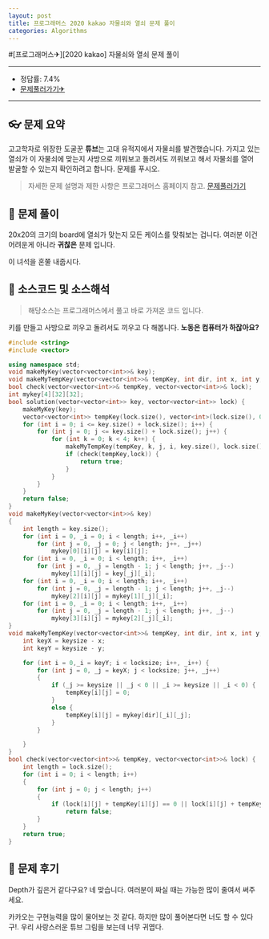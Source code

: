 ```yaml
---
layout: post
title: 프로그래머스 2020 kakao 자물쇠와 열쇠 문제 풀이
categories: Algorithms
---
```


#[프로그래머스✈][2020 kakao] 자물쇠와 열쇠 문제 풀이

---

- 정답률: 7.4%
- [문제풀러가기✈](https://programmers.co.kr/learn/courses/30/lessons/60059)

---

## 👓 문제 요약

고고학자로 위장한 도굴꾼 **튜브**는 고대 유적지에서 자물쇠를 발견했습니다.
가지고 있는 열쇠가 이 자물쇠에 맞는지 사방으로 끼워보고 돌려서도 끼워보고 해서 자물쇠를 열어 발굴할 수 있는지 확인하려고 합니다. 문제를 푸시오.

> 자세한 문제 설명과 제한 사항은 프로그래머스 홈페이지 참고. [문제풀러가기](https://programmers.co.kr/learn/courses/30/lessons/42892)

## 🔑 문제 풀이

20x20의 크기의 board에 열쇠가 맞는지 모든 케이스를 맞춰보는 겁니다. 여러분 이건 어려운게 아니라 **귀찮은** 문제 입니다.

이 녀석을 혼쭐 내줍시다.

## 🥽 소스코드 및 소스해석

> 해당소스는 프로그래머스에서 풀고 바로 가져온 코드 입니다.

키를 만들고 사방으로 끼우고 돌려서도 끼우고 다 해봅니다.
**노동은 컴퓨터가 하잖아요?**

```cpp
#include <string>
#include <vector>

using namespace std;
void makeMyKey(vector<vector<int>>& key);
void makeMyTempKey(vector<vector<int>>& tempKey, int dir, int x, int y, int keysize, int locksize);
bool check(vector<vector<int>>& tempKey, vector<vector<int>>& lock);
int mykey[4][32][32];
bool solution(vector<vector<int>> key, vector<vector<int>> lock) {
	makeMyKey(key);
	vector<vector<int>> tempKey(lock.size(), vector<int>(lock.size(), 0));
	for (int i = 0; i <= key.size() + lock.size(); i++) {
		for (int j = 0; j <= key.size() + lock.size(); j++) {
			for (int k = 0; k < 4; k++) {
				makeMyTempKey(tempKey, k, j, i, key.size(), lock.size());
				if (check(tempKey,lock)) {
					return true;
				}
			}
		}
	}
	return false;
}
void makeMyKey(vector<vector<int>>& key)
{
	int length = key.size();
	for (int i = 0, _i = 0; i < length; i++, _i++)
		for (int j = 0, _j = 0; j < length; j++, _j++)
			mykey[0][i][j] = key[i][j];
	for (int i = 0, _i = 0; i < length; i++, _i++)
		for (int j = 0, _j = length - 1; j < length; j++, _j--)
			mykey[1][i][j] = key[_j][_i];
	for (int i = 0, _i = 0; i < length; i++, _i++)
		for (int j = 0, _j = length - 1; j < length; j++, _j--)
			mykey[2][i][j] = mykey[1][_j][_i];
	for (int i = 0, _i = 0; i < length; i++, _i++)
		for (int j = 0, _j = length - 1; j < length; j++, _j--)
			mykey[3][i][j] = mykey[2][_j][_i];
}
void makeMyTempKey(vector<vector<int>>& tempKey, int dir, int x, int y, int keysize, int locksize) {
	int keyX = keysize - x;
	int keyY = keysize - y;

	for (int i = 0,_i = keyY; i < locksize; i++, _i++) {
		for (int j = 0, _j = keyX; j < locksize; j++, _j++)
		{
			if (_j >= keysize || _j < 0 || _i >= keysize || _i < 0) {
				tempKey[i][j] = 0;
			}
			else {
				tempKey[i][j] = mykey[dir][_i][_j];
			}
		}

	}
}
bool check(vector<vector<int>>& tempKey, vector<vector<int>>& lock) {
	int length = lock.size();
	for (int i = 0; i < length; i++)
	{
		for (int j = 0; j < length; j++)
		{
			if (lock[i][j] + tempKey[i][j] == 0 || lock[i][j] + tempKey[i][j] == 2)
				return false;
		}
	}
	return true;
}
```

## 🔨 문제 후기

Depth가 깊은거 같다구요? 네 맞습니다. 여러분이 짜실 때는 가능한 많이 줄여서 써주세요.

카카오는 구현능력을 많이 물어보는 것 같다.
하지만 많이 풀어본다면 너도 할 수 있다구!.
우리 사랑스러운 튜브 그림을 보는데 너무 귀엽다.

